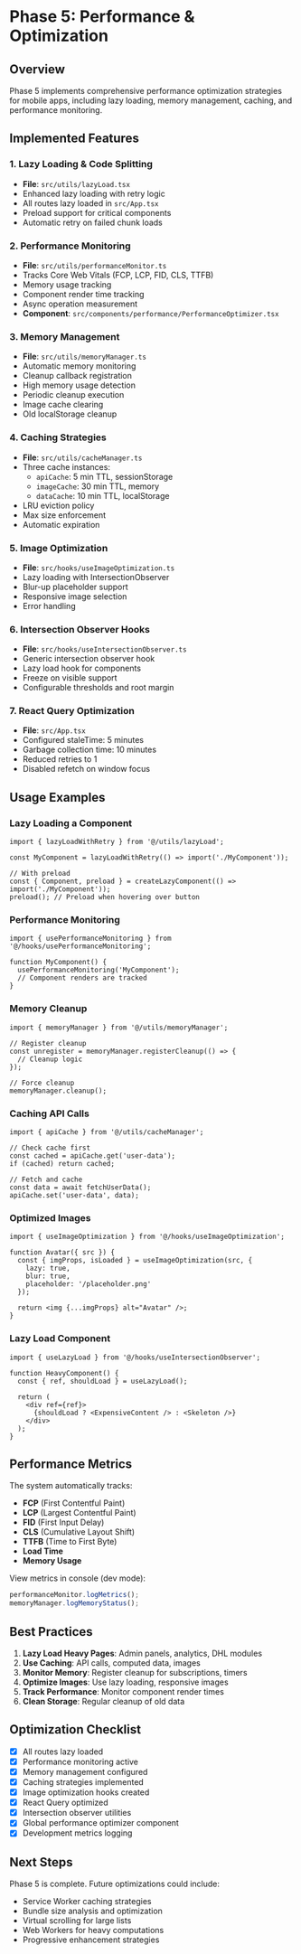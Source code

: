 # Phase 5: Performance & Optimization

## Overview
Phase 5 implements comprehensive performance optimization strategies for mobile apps, including lazy loading, memory management, caching, and performance monitoring.

## Implemented Features

### 1. Lazy Loading & Code Splitting
- **File**: `src/utils/lazyLoad.tsx`
- Enhanced lazy loading with retry logic
- All routes lazy loaded in `src/App.tsx`
- Preload support for critical components
- Automatic retry on failed chunk loads

### 2. Performance Monitoring
- **File**: `src/utils/performanceMonitor.ts`
- Tracks Core Web Vitals (FCP, LCP, FID, CLS, TTFB)
- Memory usage tracking
- Component render time tracking
- Async operation measurement
- **Component**: `src/components/performance/PerformanceOptimizer.tsx`

### 3. Memory Management
- **File**: `src/utils/memoryManager.ts`
- Automatic memory monitoring
- Cleanup callback registration
- High memory usage detection
- Periodic cleanup execution
- Image cache clearing
- Old localStorage cleanup

### 4. Caching Strategies
- **File**: `src/utils/cacheManager.ts`
- Three cache instances:
  - `apiCache`: 5 min TTL, sessionStorage
  - `imageCache`: 30 min TTL, memory
  - `dataCache`: 10 min TTL, localStorage
- LRU eviction policy
- Max size enforcement
- Automatic expiration

### 5. Image Optimization
- **File**: `src/hooks/useImageOptimization.ts`
- Lazy loading with IntersectionObserver
- Blur-up placeholder support
- Responsive image selection
- Error handling

### 6. Intersection Observer Hooks
- **File**: `src/hooks/useIntersectionObserver.ts`
- Generic intersection observer hook
- Lazy load hook for components
- Freeze on visible support
- Configurable thresholds and root margin

### 7. React Query Optimization
- **File**: `src/App.tsx`
- Configured staleTime: 5 minutes
- Garbage collection time: 10 minutes
- Reduced retries to 1
- Disabled refetch on window focus

## Usage Examples

### Lazy Loading a Component
```tsx
import { lazyLoadWithRetry } from '@/utils/lazyLoad';

const MyComponent = lazyLoadWithRetry(() => import('./MyComponent'));

// With preload
const { Component, preload } = createLazyComponent(() => import('./MyComponent'));
preload(); // Preload when hovering over button
```

### Performance Monitoring
```tsx
import { usePerformanceMonitoring } from '@/hooks/usePerformanceMonitoring';

function MyComponent() {
  usePerformanceMonitoring('MyComponent');
  // Component renders are tracked
}
```

### Memory Cleanup
```tsx
import { memoryManager } from '@/utils/memoryManager';

// Register cleanup
const unregister = memoryManager.registerCleanup(() => {
  // Cleanup logic
});

// Force cleanup
memoryManager.cleanup();
```

### Caching API Calls
```tsx
import { apiCache } from '@/utils/cacheManager';

// Check cache first
const cached = apiCache.get('user-data');
if (cached) return cached;

// Fetch and cache
const data = await fetchUserData();
apiCache.set('user-data', data);
```

### Optimized Images
```tsx
import { useImageOptimization } from '@/hooks/useImageOptimization';

function Avatar({ src }) {
  const { imgProps, isLoaded } = useImageOptimization(src, {
    lazy: true,
    blur: true,
    placeholder: '/placeholder.png'
  });
  
  return <img {...imgProps} alt="Avatar" />;
}
```

### Lazy Load Component
```tsx
import { useLazyLoad } from '@/hooks/useIntersectionObserver';

function HeavyComponent() {
  const { ref, shouldLoad } = useLazyLoad();
  
  return (
    <div ref={ref}>
      {shouldLoad ? <ExpensiveContent /> : <Skeleton />}
    </div>
  );
}
```

## Performance Metrics

The system automatically tracks:
- **FCP** (First Contentful Paint)
- **LCP** (Largest Contentful Paint)
- **FID** (First Input Delay)
- **CLS** (Cumulative Layout Shift)
- **TTFB** (Time to First Byte)
- **Load Time**
- **Memory Usage**

View metrics in console (dev mode):
```js
performanceMonitor.logMetrics();
memoryManager.logMemoryStatus();
```

## Best Practices

1. **Lazy Load Heavy Pages**: Admin panels, analytics, DHL modules
2. **Use Caching**: API calls, computed data, images
3. **Monitor Memory**: Register cleanup for subscriptions, timers
4. **Optimize Images**: Use lazy loading, responsive images
5. **Track Performance**: Monitor component render times
6. **Clean Storage**: Regular cleanup of old data

## Optimization Checklist

- [x] All routes lazy loaded
- [x] Performance monitoring active
- [x] Memory management configured
- [x] Caching strategies implemented
- [x] Image optimization hooks created
- [x] React Query optimized
- [x] Intersection observer utilities
- [x] Global performance optimizer component
- [x] Development metrics logging

## Next Steps

Phase 5 is complete. Future optimizations could include:
- Service Worker caching strategies
- Bundle size analysis and optimization
- Virtual scrolling for large lists
- Web Workers for heavy computations
- Progressive enhancement strategies
